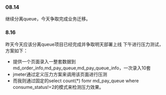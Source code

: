 ### 08.14

继续分离queue，今天争取完成业务迁移。

### 8.16

昨天今天应该分离queue项目已经完成并争取明天部署上线
下午进行压力测试，方案如下：
* 提供一个页面录入一整套数据到md_order_info,md_pay_queue,md_pay_queue_info，一次录入10套
* jmeter通过定义压力方案来调用该页面进行压测
* 而我则通过固定的select count(*) fomr md_pay_queue where consume_status!=2的模式来检测压力效果。
